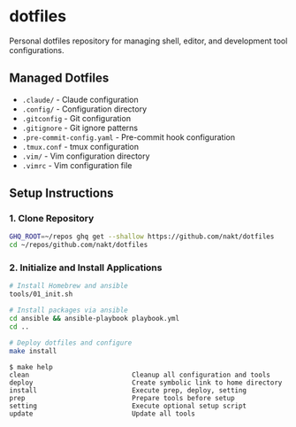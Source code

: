 # dotfiles

Personal dotfiles repository for managing shell, editor, and development tool configurations.

## Managed Dotfiles

- `.claude/` - Claude configuration
- `.config/` - Configuration directory
- `.gitconfig` - Git configuration
- `.gitignore` - Git ignore patterns
- `.pre-commit-config.yaml` - Pre-commit hook configuration
- `.tmux.conf` - tmux configuration
- `.vim/` - Vim configuration directory
- `.vimrc` - Vim configuration file

## Setup Instructions

### 1. Clone Repository

```bash
GHQ_ROOT=~/repos ghq get --shallow https://github.com/nakt/dotfiles
cd ~/repos/github.com/nakt/dotfiles
```

### 2. Initialize and Install Applications

```bash
# Install Homebrew and ansible
tools/01_init.sh

# Install packages via ansible
cd ansible && ansible-playbook playbook.yml
cd ..

# Deploy dotfiles and configure
make install
```

<!-- START makefile-doc -->
```
$ make help
clean                          Cleanup all configuration and tools
deploy                         Create symbolic link to home directory
install                        Execute prep, deploy, setting
prep                           Prepare tools before setup
setting                        Execute optional setup script
update                         Update all tools
```
<!-- END makefile-doc -->